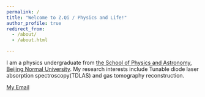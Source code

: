 ```yaml
---
permalink: /
title: "Welcome to Z.Qi / Physics and Life!"
author_profile: true
redirect_from: 
  - /about/
  - /about.html

---
```


I am a physics undergraduate from [the School of Physics and Astronomy](https://physics.bnu.edu.cn), [Beijing Normal University](https://www.bnu.edu.cn). My research interests include Tunable diode laser absorption spectroscopy(TDLAS) and gas tomography reconstruction.  

[My Email](mailto:zn.qi@outlook.com)  


